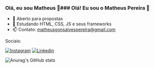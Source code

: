 ### Olá, eu sou Matheus 👋### Olá! Eu sou o Matheus Pereira 👋

- 🔭 Aberto para propostas
- 🌱 Estudando HTML, CSS, JS e seus frameworks
- 📫 Contato: matheusgonsalvespereira@gmail.com

Sociais: 

[![Instagram](https://img.shields.io/badge/Instagram-E4405F?style=for-the-badge&logo=instagram&logoColor=white)](https://www.instagram.com/japinha_pvd4/)
[![Linkedin](https://img.shields.io/badge/LinkedIn-0077B5?style=for-the-badge&logo=linkedin&logoColor=white)](https://www.linkedin.com/in/matheuspereiragonsalves/)

![Anurag's GitHub stats](https://github-readme-stats.vercel.app/api?username=Matheuspgonsalves&show_icons=true&theme=dark)
